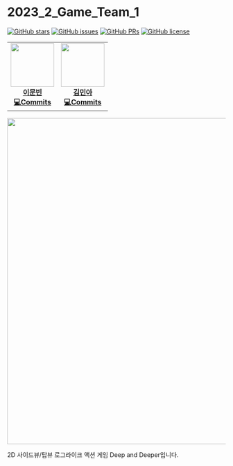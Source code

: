 # 2023_2_Game_Team_1

[![GitHub stars](https://img.shields.io/github/stars/pknu-wap/2023_2_Game_Team_1?color=brightgreen)](https://github.com/pknu-wap/2023_2_Game_Team_1/stargazers)
[![GitHub issues](https://img.shields.io/github/issues/pknu-wap/2023_2_Game_Team_1?color=brightgreen)](https://github.com/pknu-wap/2023_2_Game_Team_1/issues)
[![GitHub PRs](https://img.shields.io/github/issues-pr/pknu-wap/2023_2_Game_Team_1?color=brightgreen)](https://github.com/pknu-wap/2023_2_Game_Team_1/pulls)
[![GitHub license](https://img.shields.io/github/license/pknu-wap/2023_2_Game_Team_1)](https://github.com/pknu-wap/2023_2_Game_Team_1/blob/main/LICENSE)

<table>
	<tr>
		<td align="center">
			<a href="http://github.com/Munbin-Lee">
			<img src="https://avatars.githubusercontent.com/u/100560031?v=4" width="100px;" alt=""/>
			<br /><b>이문빈</a><br />
			<a href="https://github.com/pknu-wap/2023_2_Game_Team_1/commits/main?author=Munbin-Lee" title="Code">💻Commits</a>
		</td>
		<td align="center">
			<a href="http://github.com/alsdddk">
			<img src="https://avatars.githubusercontent.com/u/143075401?v=4" width="100px;" alt=""/>
			<br /><b>김민아</a><br />
			<a href="https://github.com/pknu-wap/2023_2_Game_Team_1/commits/main?author=alsdddk" title="Code">💻Commits</a>
		</td>
	</tr>
</table>

<img src="https://github.com/pknu-wap/Deep_And_Deeper/blob/main/Docs/logo.png" width="750px">

2D 사이드뷰/탑뷰 로그라이크 액션 게임 Deep and Deeper입니다.
